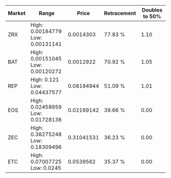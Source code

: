 | Market | Range | Price| Retracement | Doubles to 50% |
| --- | --- | --- | --- | --- |
| ZRX | High: 0.00184779<br />Low: 0.00131141 | 0.0014303 | 77.83 % | 1.10 |
| BAT | High: 0.00151045<br />Low: 0.00120272 | 0.0012922 | 70.92 % | 1.05 |
| REP | High: 0.121<br />Low: 0.04437577 | 0.08184944 | 51.09 % | 1.01 |
| EOS | High: 0.02458959<br />Low: 0.01728138 | 0.02169142 | 39.66 % | 0.00 |
| ZEC | High: 0.38275248<br />Low: 0.18309496 | 0.31041531 | 36.23 % | 0.00 |
| ETC | High: 0.07007725<br />Low: 0.0245 | 0.0539562 | 35.37 % | 0.00 |
